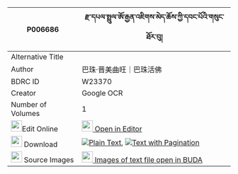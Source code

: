 |P006686|རྫ་དཔལ་སྤྲུལ་ཨོ་རྒྱན་འཇིགས་མེད་ཆོས་ཀྱི་དབང་པོའི་གསུང་ཐོར་བུ། 
| --- | --- 
|Alternative Title |
|Author| 巴珠·晋美曲旺｜巴珠活佛
|BDRC ID | W23370
|Creator | Google OCR
|Number of Volumes| 1
|<img width="25" src="https://img.icons8.com/color/25/000000/edit-property.png">Edit Online| [<img width="25" src="https://avatars.githubusercontent.com/u/45091458?s=200&v=4"> Open in Editor](http://editor.openpecha.org/P006686)
|<img width="25" src="https://img.icons8.com/fluent/48/000000/download-2.png"/>  Download | [![](https://img.icons8.com/color/20/000000/txt.png)Plain Text](https://github.com/Openpecha/P006686/releases/download/v1/dza_pal_trul_orgyen_jikme_cho__plain_P006686.zip), [![](https://img.icons8.com/color/20/000000/txt.png)Text with Pagination](https://github.com/Openpecha/P006686/releases/download/v1/dza_pal_trul_orgyen_jikme_cho__pages_P006686.zip)
|<img width="25" src="https://img.icons8.com/plasticine/100/000000/pictures-folder.png"/>  Source Images | [<img width="25" src="https://library.bdrc.io/icons/BUDA-small.svg"> Images of text file open in BUDA](https://library.bdrc.io/show/bdr:W23370)
